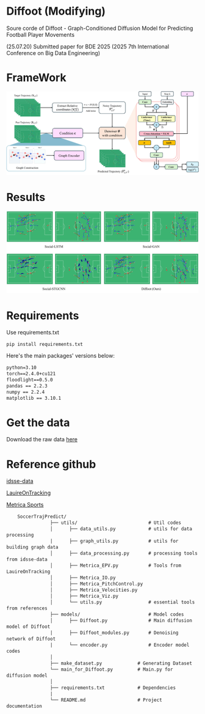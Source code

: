 # Diffoot (Modifying)
Soure corde of  Diffoot - Graph-Conditioned Diffusion Model for Predicting Football Player Movements


(25.07.20) Submitted paper for BDE 2025 (2025 7th International Conference on Big Data Engineering)

# FrameWork
![Framework](figure/framework.jpg)

# Results
![Results](figure/result.jpg)

# Requirements
Use requirements.txt
```
pip install requirements.txt
```
Here's the main packages' versions below:
```
python=3.10
torch==2.4.0+cu121
floodlight==0.5.0
pandas == 2.2.3
numpy == 2.2.4
matplotlib == 3.10.1
```

# Get the data
Download the raw data [here](https://springernature.figshare.com/articles/dataset/An_integrated_dataset_of_spatiotemporal_and_event_data_in_elite_soccer/28196177)


# Reference github
[idsse-data](https://github.com/spoho-datascience/idsse-data?tab=readme-ov-file)

[LauireOnTracking](https://github.com/Friends-of-Tracking-Data-FoTD/LaurieOnTracking)

[Metrica Sports](https://github.com/metrica-sports/sample-data)

```    
    SoccerTrajPredict/
                ├── utils/                          # Util codes
                │      ├── data_utils.py            # utils for data processing
                |      ├── graph_utils.py           # utils for building graph data
                │      ├── data_processing.py       # processing tools from idsse-data
                │      ├── Metrica_EPV.py           # Tools from LauireOnTracking
                │      ├── Metrica_IO.py            
                │      ├── Metrica_PitchControl.py            
                │      ├── Metrica_Velocities.py            
                │      ├── Metrica_Viz.py       
                │      └── utils.py                 # essential tools from references
                ├── models/                         # Model codes
                │      ├── Diffoot.py               # Main diffusion model of Diffoot
                |      ├── Diffoot_modules.py       # Denoising network of Diffoot
                |      └── encoder.py               # Encoder model codes
                │
                ├── make_dataset.py             # Generating Dataset
                └── main_for_Diffoot.py         # Main.py for diffusion model
                │
                ├── requirements.txt            # Dependencies
                |
                └── README.md                   # Project documentation
```
